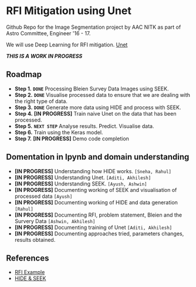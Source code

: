 RFI Mitigation using Unet
=====
Github Repo for the Image Segmentation project by AAC NITK as part of Astro
Committee, Engineer '16 - 17.

We will use Deep Learning for RFI mitigation.
[Unet](https://github.com/jakeret/tf_unet/)

_**THIS IS A WORK IN PROGRESS**_

## Roadmap

* **Step 1.** **`DONE`** Processing Bleien Survey Data Images using SEEK.
* **Step 2.** **`DONE`** Visualise processed data to ensure that we are
  dealing with the right type of data.
* **Step 3.** **`DONE`** Generate more data using HIDE and process with
    SEEK.
* **Step 4.** **[IN PROGRESS]** Train naive Unet on the data that has been
  processed.
* **Step 5.** **`NEXT STEP`** Analyse results. Predict. Visualise data.
* **Step 6.** Train using the Keras model.
* **Step 7.** **[IN PROGRESS]** Demo code completion

## Domentation in Ipynb and domain understanding
* **[IN PROGRESS]** Understanding how HIDE works. `[Sneha, Rahul]`
* **[IN PROGRESS]** Understanding Unet. `[Aditi, Akhilesh]`
* **[IN PROGRESS]** Understanding SEEK. `[Ayush, Ashwin]`
* **[IN PROGRESS]** Documenting working of SEEK and visualisation of processed data `[Ayush]`
* **[IN PROGRESS]** Documenting working of HIDE and data generation `[Rahul]`
* **[IN PROGRESS]** Documenting RFI, problem statement, Bleien and the Survery Data `[Ashwin, Akhilesh]`
* **[IN PROGRESS]** Documenting training of Unet `[Aditi, Akhilesh]`
* **[IN PROGRESS]** Documenting approaches tried, parameters changes, results obtained.

## References
* [RFI Example](https://github.com/jakeret/tf_unet/blob/master/demo/demo_radio_data.ipynb)
* [HIDE & SEEK](http://www.cosmology.ethz.ch/research/software-lab/hide---seek.html)
